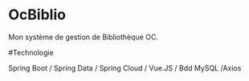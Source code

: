 # OcBiblio
Mon système de gestion de Bibliothèque OC.

#Technologie

Spring Boot / Spring Data / Spring Cloud / Vue.JS / Bdd MySQL /Axios
